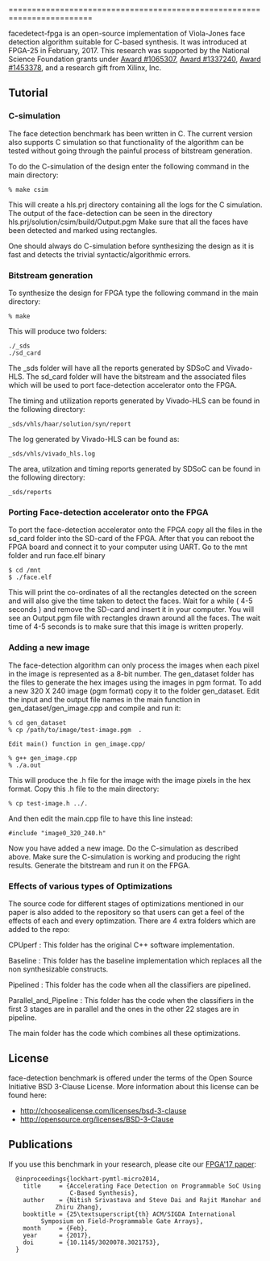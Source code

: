 
========================================================================


facedetect-fpga is an open-source implementation of Viola-Jones face
detection algorithm suitable for C-based synthesis.  It was introduced
at FPGA-25 in February, 2017. This research was supported by the
National Science Foundation grants under [Award #1065307][1], [Award
#1337240][2], [Award #1453378][3], and a research gift from Xilinx, Inc.

 [1]: http://www.nsf.gov/awardsearch/showAward?AWD_ID=1065307
 [2]: http://www.nsf.gov/awardsearch/showAward?AWD_ID=1337240
 [3]: http://www.nsf.gov/awardsearch/showAward?AWD_ID=1453378

Tutorial
------------------------------------------------------------------------

### C-simulation

The face detection benchmark has been written in C. The current version
also supports C simulation so that functionality of the algorithm can be
tested without going through the painful process of bitstream generation.

To do the C-simulation of the design enter the following command in the
main directory:

    % make csim

This will create a hls.prj directory containing all the logs for the C
simulation. The output of the face-detection can be seen in the directory
hls.prj/solution/csim/build/Output.pgm Make sure that all the faces have
been detected and marked using rectangles.

One should always do C-simulation before synthesizing the design as it
is fast and detects the trivial syntactic/algorithmic errors.

### Bitstream generation

To synthesize the design for FPGA type the following command in the main
directory:

    % make

This will produce two folders:

    ./_sds
    ./sd_card

The \_sds folder will have all the reports generated by SDSoC and
Vivado-HLS.  The sd\_card folder will have the bitstream and the
associated files which will be used to port face-detection accelerator
onto the FPGA.

The timing and utilization reports generated by Vivado-HLS can be found
in the following directory:

    _sds/vhls/haar/solution/syn/report

The log generated by Vivado-HLS can be found as:

    _sds/vhls/vivado_hls.log

The area, utilzation and timing reports generated by SDSoC can be found
in the following directory:

    _sds/reports

### Porting Face-detection accelerator onto the FPGA

To port the face-detection accelerator onto the FPGA copy all the files
in the sd\_card folder into the SD-card of the FPGA. After that you can
reboot the FPGA board and connect it to your computer using UART. Go to
the mnt folder and run face.elf binary

    $ cd /mnt
    $ ./face.elf

This will print the co-ordinates of all the rectangles detected on the
screen and will also give the time taken to detect the faces. Wait for a
while ( 4-5 seconds ) and remove the SD-card and insert it in your
computer. You will see an Output.pgm file with rectangles drawn around
all the faces. The wait time of 4-5 seconds is to make sure that this
image is written properly.

### Adding a new image

The face-detection algorithm can only process the images when each pixel
in the image is represented as a 8-bit number. The gen\_dataset folder
has the files to generate the hex images using the images in pgm format.
To add a new 320 X 240 image (pgm format) copy it to the folder
gen\_dataset. Edit the input and the output file names in the main
function in gen\_dataset/gen\_image.cpp and compile and run it:

    % cd gen_dataset
    % cp /path/to/image/test-image.pgm  .

    Edit main() function in gen_image.cpp/

    % g++ gen_image.cpp
    % ./a.out

This will produce the .h file for the image with the image pixels in the
hex format. Copy this .h file to the main directory:

    % cp test-image.h ../.

And then edit the main.cpp file to have this line instead:

    #include "image0_320_240.h"

Now you have added a new image. Do the C-simulation as described above.
Make sure the C-simulation is working and producing the right results.
Generate the bitstream and run it on the FPGA.


### Effects of various types of Optimizations

The source code for different stages of optimizations mentioned in our
paper is also added to the repository so that users can get a feel of
the effects of each and every optimzation. There are 4 extra folders
which are added to the repo:

CPUperf : This folder has the original C++ software implementation.

Baseline : This folder has the baseline implementation which replaces
all the non synthesizable constructs.

Pipelined : This folder has the code when all the classifiers are
pipelined.

Parallel\_and\_Pipeline : This folder has the code when the classifiers
in the first 3 stages are in parallel and the ones in  the other 22
stages are in pipeline.

The main folder has the code which combines all these optimizations.


License
------------------------------------------------------------------------

face-detection benchmark is offered under the terms of the Open Source
Initiative BSD 3-Clause License. More information about this license can
be found here:

 - http://choosealicense.com/licenses/bsd-3-clause
 - http://opensource.org/licenses/BSD-3-Clause


Publications
------------------------------------------------------------------------

If you use this benchmark in your research, please cite our [FPGA'17
paper][4]:

```
  @inproceedings{lockhart-pymtl-micro2014,
    title     = {Accelerating Face Detection on Programmable SoC Using
                 C-Based Synthesis},
    author    = {Nitish Srivastava and Steve Dai and Rajit Manohar and
	         Zhiru Zhang},
    booktitle = {25\textsuperscript{th} ACM/SIGDA International
		 Symposium on Field-Programmable Gate Arrays},
    month     = {Feb},
    year      = {2017},
    doi       = {10.1145/3020078.3021753},
  }
```

 [4]: http://dx.doi.org/10.1145/3020078.3021753
